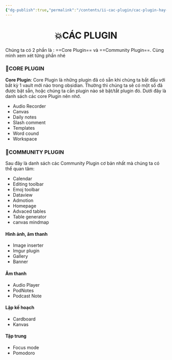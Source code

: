 ```yaml
---
{"dg-publish":true,"permalink":"/contents/ii-cac-plugin/cac-plugin-hay-va-cach-dung/","noteIcon":""}
---
```


# <center> 💥CÁC PLUGIN </center>
Chúng ta có 2 phần là : ==Core Plugin== và ==Community Plugin==. 
Cùng mình xem xét từng phần nhé
###  🌟CORE PLUGIN 
 **Core Plugin**: Core Plugin là những plugin đã có sẵn khi chúng ta bắt đầu với bất kỳ 1 vault mới nào trong obsidian. Thường thì chúng ta sẽ có một số đã được bật sẵn, hoặc chúng ta cần plugin nào sẽ bật/tắt plugin đó.
 Dưới đây là danh sách các core Plugin nên nhớ.
- Audio Recorder
- Canvas
- Daily notes
- Slash comment
- Templates
- Word cound
- Workspace
###  🌟COMMUNITY PLUGIN 
Sau đây là danh sách các Community Plugin cơ bản nhất mà chúng ta có thể quan tâm:
- Calendar
- Editing toolbar
- Emoj toolbar
- Dataview
- Admotion
- Homepage
- Advaced tables
- Table generator
- canvas mindmap
#### Hình ảnh, âm thanh
- Image inserter
- Imgur plugin
- Gallery
- Banner
#### Âm thanh
- Audio Player
- PodNotes
- Podcast Note
#### Lập kế hoạch
- Cardboard
- Kanvas
#### Tập trung
- Focus mode
- Pomodoro
